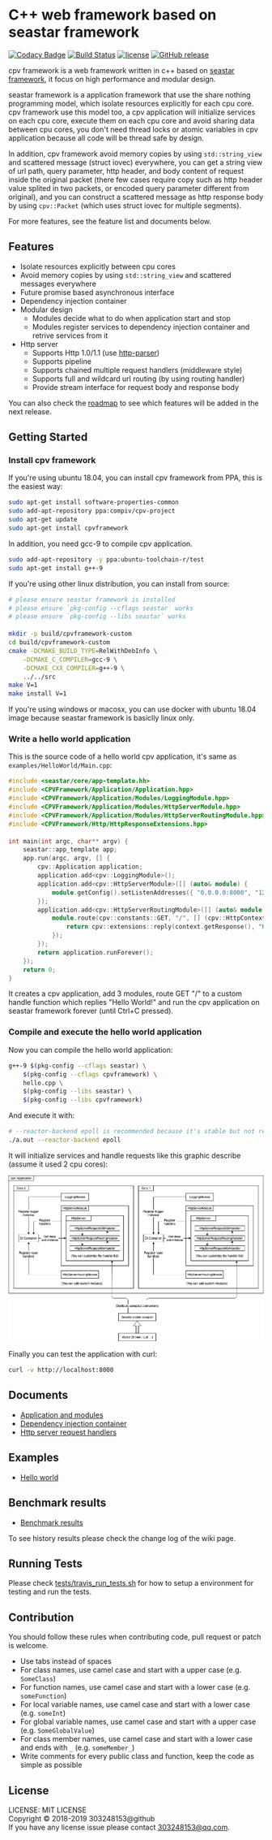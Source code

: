 # C++ web framework based on seastar framework

[![Codacy Badge](https://api.codacy.com/project/badge/Grade/79809aeed9b146f4aa52e9247b5eaf2c)](https://www.codacy.com/app/compiv/cpv-framework?utm_source=github.com&amp;utm_medium=referral&amp;utm_content=cpv-project/cpv-framework&amp;utm_campaign=Badge_Grade)
[![Build Status](https://travis-ci.org/cpv-project/cpv-framework.svg?branch=master)](https://travis-ci.org/cpv-project/cpv-framework)
[![license](https://img.shields.io/github/license/cpv-project/cpv-framework.svg)]() 
[![GitHub release](https://img.shields.io/github/release/cpv-project/cpv-framework.svg)]()

cpv framework is a web framework written in c++ based on [seastar framework](https://github.com/scylladb/seastar), it focus on high performance and modular design.

seastar framework is a application framework that use the share nothing programming model, which isolate resources explicitly for each cpu core. cpv framework use this model too, a cpv application will initialize services on each cpu core, execute them on each cpu core and avoid sharing data between cpu cores, you don't need thread locks or atomic variables in cpv application because all code will be thread safe by design.

In addition, cpv framework avoid memory copies by using `std::string_view` and scattered message (struct iovec) everywhere, you can get a string view of url path, query parameter, http header, and body content of request inside the original packet (there few cases require copy such as http header value splited in two packets, or encoded query parameter different from original), and you can construct a scattered message as http response body by using `cpv::Packet` (which uses struct iovec for multiple segments).

For more features, see the feature list and documents below.

## Features

- Isolate resources explicitly between cpu cores
- Avoid memory copies by using `std::string_view` and scattered messages everywhere
- Future promise based asynchronous interface
- Dependency injection container
- Modular design
	- Modules decide what to do when application start and stop
	- Modules register services to dependency injection container and retrive services from it
- Http server
	- Supports Http 1.0/1.1 (use [http-parser](https://github.com/nodejs/http-parser))
	- Supports pipeline
	- Supports chained multiple request handlers (middleware style)
	- Supports full and wildcard url routing (by using routing handler)
	- Provide stream interface for request body and response body

You can also check the [roadmap](./docs/Roadmap.md) to see which features will be added in the next release.

## Getting Started

### Install cpv framework

If you're using ubuntu 18.04, you can install cpv framework from PPA, this is the easiest way:

``` sh
sudo apt-get install software-properties-common
sudo add-apt-repository ppa:compiv/cpv-project
sudo apt-get update
sudo apt-get install cpvframework
```

In addition, you need gcc-9 to compile cpv application.

``` sh
sudo add-apt-repository -y ppa:ubuntu-toolchain-r/test
sudo apt-get install g++-9
```

If you're using other linux distribution, you can install from source:

``` sh
# please ensure seastar framework is installed
# please ensure `pkg-config --cflags seastar` works
# please ensure `pkg-config --libs seastar` works

mkdir -p build/cpvframework-custom
cd build/cpvframework-custom
cmake -DCMAKE_BUILD_TYPE=RelWithDebInfo \
	-DCMAKE_C_COMPILER=gcc-9 \
	-DCMAKE_CXX_COMPILER=g++-9 \
	../../src
make V=1
make install V=1
```

If you're using windows or macosx, you can use docker with ubuntu 18.04 image because seastar framework is basiclly linux only.

### Write a hello world application

This is the source code of a hello world cpv application, it's same as `examples/HelloWorld/Main.cpp`:

``` c++
#include <seastar/core/app-template.hh>
#include <CPVFramework/Application/Application.hpp>
#include <CPVFramework/Application/Modules/LoggingModule.hpp>
#include <CPVFramework/Application/Modules/HttpServerModule.hpp>
#include <CPVFramework/Application/Modules/HttpServerRoutingModule.hpp>
#include <CPVFramework/Http/HttpResponseExtensions.hpp>

int main(int argc, char** argv) {
	seastar::app_template app;
	app.run(argc, argv, [] {
		cpv::Application application;
		application.add<cpv::LoggingModule>();
		application.add<cpv::HttpServerModule>([] (auto& module) {
			module.getConfig().setListenAddresses({ "0.0.0.0:8000", "127.0.0.1:8001" });
		});
		application.add<cpv::HttpServerRoutingModule>([] (auto& module) {
			module.route(cpv::constants::GET, "/", [] (cpv::HttpContext& context) {
				return cpv::extensions::reply(context.getResponse(), "Hello World!");
			});
		});
		return application.runForever();
	});
	return 0;
}
```

It creates a cpv application, add 3 modules, route GET "/" to a custom handle function which replies "Hello World!" and run the cpv application on seastar framework forever (until Ctrl+C pressed).

### Compile and execute the hello world application

Now you can compile the hello world application:

``` sh
g++-9 $(pkg-config --cflags seastar) \
	$(pkg-config --cflags cpvframework) \
	hello.cpp \
	$(pkg-config --libs seastar) \
	$(pkg-config --libs cpvframework)
```

And execute it with:

``` sh
# --reactor-backend epoll is recommended because it's stable but not required
./a.out --reactor-backend epoll
```

It will initialize services and handle requests like this graphic describe (assume it used 2 cpu cores):

![example-app-design](./docs/img/example-app-design.png)

Finally you can test the application with curl:

``` sh
curl -v http://localhost:8000
```

## Documents

- [Application and modules](./docs/ApplicationAndModules.md)
- [Dependency injection container](./docs/DependencyInjectionContainer.md)
- [Http server request handlers](./docs/HttpServerRequestHandlers.md)

## Examples

- [Hello world](./examples/HelloWorld)

## Benchmark results

- [Benchmark results](https://github.com/cpv-project/cpv-framework/wiki/Benchmark-Results)

To see history results please check the change log of the wiki page.

## Running Tests

Please check [tests/travis_run_tests.sh](./tests/travis_run_tests.sh) for how to setup a environment for testing and run the tests.

## Contribution

You should follow these rules when contributing code, pull request or patch is welcome.

- Use tabs instead of spaces
- For class names, use camel case and start with a upper case (e.g. `SomeClass`)
- For function names, use camel case and start with a lower case (e.g. `someFunction`)
- For local variable names, use camel case and start with a lower case (e.g. `someInt`)
- For global variable names, use camel case and start with a upper case (e.g. `SomeGlobalValue`)
- For class member names, use camel case and start with a lower case and ends with `_` (e.g. `someMember_`)
- Write comments for every public class and function, keep the code as simple as possible

## License

LICENSE: MIT LICENSE<br/>
Copyright © 2018-2019 303248153@github<br/>
If you have any license issue please contact 303248153@qq.com.

